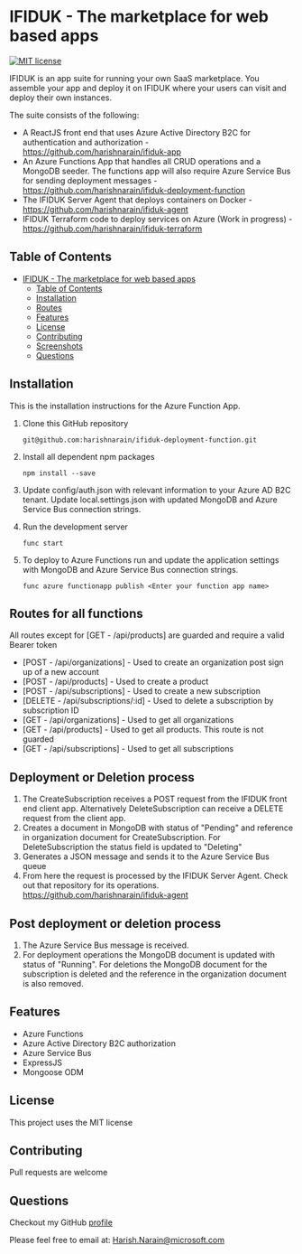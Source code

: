 # IFIDUK - The marketplace for web based apps

[![MIT license](https://img.shields.io/badge/License-MIT-blue.svg)](https://opensource.org/licenses/MIT)

IFIDUK is an app suite for running your own SaaS marketplace. You assemble your app and deploy it on IFIDUK where your users can visit and deploy their own instances.

The suite consists of the following:

- A ReactJS front end that uses Azure Active Directory B2C for authentication and authorization - https://github.com/harishnarain/ifiduk-app
- An Azure Functions App that handles all CRUD operations and a MongoDB seeder. The functions app will also require Azure Service Bus for sending deployment messages - https://github.com/harishnarain/ifiduk-deployment-function
- The IFIDUK Server Agent that deploys containers on Docker - https://github.com/harishnarain/ifiduk-agent
- IFIDUK Terraform code to deploy services on Azure (Work in progress) - https://github.com/harishnarain/ifiduk-terraform

## Table of Contents

- [IFIDUK - The marketplace for web based apps](#ifiduk---the-marketplace-for-web-based-apps)
  - [Table of Contents](#table-of-contents)
  - [Installation](#installation)
  - [Routes](#routes)
  - [Features](#features)
  - [License](#license)
  - [Contributing](#contributing)
  - [Screenshots](#screenshots)
  - [Questions](#questions)

## Installation

This is the installation instructions for the Azure Function App.

1. Clone this GitHub repository

   ```
   git@github.com:harishnarain/ifiduk-deployment-function.git
   ```

2. Install all dependent npm packages

   ```
   npm install --save
   ```

3. Update config/auth.json with relevant information to your Azure AD B2C tenant. Update local.settings.json with updated MongoDB and Azure Service Bus connection strings.

4. Run the development server

   ```
   func start
   ```

5. To deploy to Azure Functions run and update the application settings with MongoDB and Azure Service Bus connection strings.

   ```
   func azure functionapp publish <Enter your function app name>
   ```

## Routes for all functions

All routes except for [GET - /api/products] are guarded and require a valid Bearer token

- [POST - /api/organizations] - Used to create an organization post sign up of a new account
- [POST - /api/products] - Used to create a product
- [POST - /api/subscriptions] - Used to create a new subscription
- [DELETE - /api/subscriptions/:id] - Used to delete a subscription by subscription ID
- [GET - /api/organizations] - Used to get all organizations
- [GET - /api/products] - Used to get all products. This route is not guarded
- [GET - /api/subscriptions] - Used to get all subscriptions

## Deployment or Deletion process

1. The CreateSubscription receives a POST request from the IFIDUK front end client app. Alternatively DeleteSubscription can receive a DELETE request from the client app.
2. Creates a document in MongoDB with status of "Pending" and reference in organization document for CreateSubscription. For DeleteSubscription the status field is updated to "Deleting"
3. Generates a JSON message and sends it to the Azure Service Bus queue
4. From here the request is processed by the IFIDUK Server Agent. Check out that repository for its operations. https://github.com/harishnarain/ifiduk-agent

## Post deployment or deletion process

1. The Azure Service Bus message is received.
2. For deployment operations the MongoDB document is updated with status of "Running". For deletions the MongoDB document for the subscription is deleted and the reference in the organization document is also removed.

## Features

- Azure Functions
- Azure Active Directory B2C authorization
- Azure Service Bus
- ExpressJS
- Mongoose ODM

## License

This project uses the MIT license

## Contributing

Pull requests are welcome

## Questions

Checkout my GitHub [profile](https://github.com/harishnarain)

Please feel free to email at: <Harish.Narain@microsoft.com>
